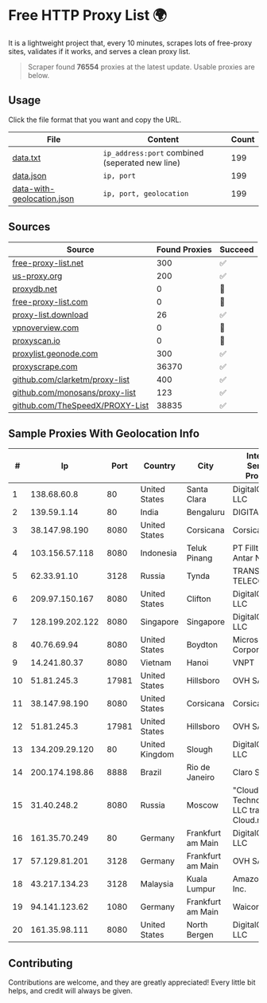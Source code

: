 
# Free HTTP Proxy List 🌍

It is a lightweight project that, every 10 minutes, scrapes lots of free-proxy sites, validates if it works, and serves a clean proxy list.


> Scraper found **76554** proxies at the latest update. Usable proxies are below.

## Usage

Click the file format that you want and copy the URL.


|File|Content|Count|
|----|-------|-----|
|[data.txt](https://raw.githubusercontent.com/themiralay/Proxy-List-World/master/data.txt)|`ip_address:port` combined (seperated new line)|199|
|[data.json](https://raw.githubusercontent.com/themiralay/Proxy-List-World/master/data.json)|`ip, port`|199|
|[data-with-geolocation.json](https://raw.githubusercontent.com/themiralay/Proxy-List-World/master/data-with-geolocation.json)|`ip, port, geolocation`|199|

## Sources

|Source|Found Proxies|Succeed|
|------|-------------|-------|
|[free-proxy-list.net](https://free-proxy-list.net)|300|✅|
|[us-proxy.org](https://www.us-proxy.org)|200|✅|
|[proxydb.net](http://proxydb.net)|0|🚫|
|[free-proxy-list.com](https://free-proxy-list.com/?page=&port=&type%5B%5D=http&type%5B%5D=https&up_time=0&search=Search)|0|🚫|
|[proxy-list.download](https://www.proxy-list.download/HTTP)|26|✅|
|[vpnoverview.com](https://vpnoverview.com/privacy/anonymous-browsing/free-proxy-servers)|0|🚫|
|[proxyscan.io](https://www.proxyscan.io)|0|🚫|
|[proxylist.geonode.com](https://proxylist.geonode.com/api/proxy-list?limit=300&page=1&sort_by=lastChecked&sort_type=desc&protocols=http,https)|300|✅|
|[proxyscrape.com](https://api.proxyscrape.com/v2/?request=displayproxies&protocol=http&timeout=10000&country=all&ssl=all&anonymity=all)|36370|✅|
|[github.com/clarketm/proxy-list](https://raw.githubusercontent.com/clarketm/proxy-list/master/proxy-list-raw.txt)|400|✅|
|[github.com/monosans/proxy-list](https://raw.githubusercontent.com/monosans/proxy-list/main/proxies/http.txt)|123|✅|
|[github.com/TheSpeedX/PROXY-List](https://raw.githubusercontent.com/TheSpeedX/PROXY-List/master/http.txt)|38835|✅|


## Sample Proxies With Geolocation Info

|#|Ip|Port|Country|City|Internet Service Provider|
|-|--|----|-------|----|-------------------------|
|1|138.68.60.8|80|United States|Santa Clara|DigitalOcean, LLC|
|2|139.59.1.14|80|India|Bengaluru|DIGITALOCEAN|
|3|38.147.98.190|8080|United States|Corsicana|Corsicana ISD|
|4|103.156.57.118|8080|Indonesia|Teluk Pinang|PT Filltech Antar Nusa|
|5|62.33.91.10|3128|Russia|Tynda|TRANS-TELECOM|
|6|209.97.150.167|8080|United States|Clifton|DigitalOcean, LLC|
|7|128.199.202.122|8080|Singapore|Singapore|DigitalOcean, LLC|
|8|40.76.69.94|8080|United States|Boydton|Microsoft Corporation|
|9|14.241.80.37|8080|Vietnam|Hanoi|VNPT|
|10|51.81.245.3|17981|United States|Hillsboro|OVH SAS|
|11|38.147.98.190|8080|United States|Corsicana|Corsicana ISD|
|12|51.81.245.3|17981|United States|Hillsboro|OVH SAS|
|13|134.209.29.120|80|United Kingdom|Slough|DigitalOcean, LLC|
|14|200.174.198.86|8888|Brazil|Rio de Janeiro|Claro S.A|
|15|31.40.248.2|8080|Russia|Moscow|"Cloud Technologies" LLC trading as Cloud.ru|
|16|161.35.70.249|80|Germany|Frankfurt am Main|DigitalOcean, LLC|
|17|57.129.81.201|3128|Germany|Frankfurt am Main|OVH SAS|
|18|43.217.134.23|3128|Malaysia|Kuala Lumpur|Amazon.com, Inc.|
|19|94.141.123.62|1080|Germany|Frankfurt am Main|Waicore LTD|
|20|161.35.98.111|8080|United States|North Bergen|DigitalOcean, LLC|



## Contributing

Contributions are welcome, and they are greatly appreciated! Every
little bit helps, and credit will always be given.

